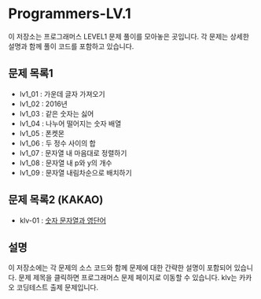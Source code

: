 # Programmers-LV.1

이 저장소는 프로그래머스 LEVEL1 문제 풀이를 모아놓은 곳입니다. 각 문제는 상세한 설명과 함께 풀이 코드를 포함하고 있습니다.

## 문제 목록1
- lv1_01 : 가운데 글자 가져오기
- lv1_02 : 2016년
- lv1_03 : 같은 숫자는 싫어
- lv1_04 : 나누어 떨어지는 숫자 배열
- lv1_05 : 폰켓몬
- lv1_06 : 두 정수 사이의 합
- lv1_07 : 문자열 내 마음대로 정렬하기
- lv1_08 : 문자열 내 p와 y의 개수
- lv1_09 : 문자열 내림차순으로 배치하기

## 문제 목록2 (KAKAO)
- klv-01 :  [숫자 문자열과 영단어](https://school.programmers.co.kr/learn/courses/30/lessons/81301?language=cpp)


## 설명

이 저장소에는 각 문제의 소스 코드와 함께 문제에 대한 간략한 설명이 포함되어 있습니다. 문제 제목을 클릭하면 프로그래머스 문제 페이지로 이동할 수 있습니다. klv는 카카오 코딩테스트 출제 문제입니다.